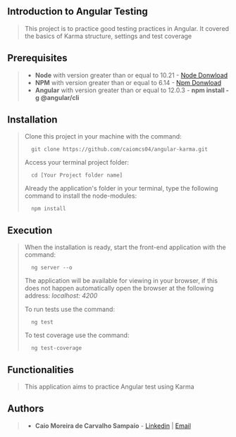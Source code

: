 
## Introduction to Angular Testing

>This project is to practice good testing practices in Angular. It covered the basics of Karma structure, settings and test coverage

## Prerequisites

> - **Node** with version greater than or equal to 10.21 - [Node Donwload](https://nodejs.org/pt-br/download/)
> - **NPM**  with version greater than or equal to 6.14 - [Npm Donwload](https://www.npmjs.com/package/download)
> - **Angular** with version greater than or equal to 12.0.3 - **npm install -g @angular/cli**

## Installation

> Clone this project in your machine with the command:
> ```
> 	git clone https://github.com/caiomcs04/angular-karma.git
> ```
>Access your terminal project folder:
> ```
> 	cd [Your Project folder name]
> ```
> Already the application's folder in your terminal, type the following command to install the node-modules:
> ```
> 	npm install
> ```

## Execution

>  When the installation is ready, start the front-end application with the command:
> ```
> 	ng server --o
> ```
>The application will be available for viewing in your browser, if this does not happen automatically open the browser at the following address: _localhost: 4200_
>
> To run tests use the command:
> ```
> 	ng test
> ```
> To test coverage use the command:
> ```
> 	ng test-coverage
> ```
## Functionalities

> This application aims to practice Angular test using Karma

## Authors

> - **Caio Moreira de Carvalho Sampaio** - [Linkedin](https://www.linkedin.com/in/caio-sampaio-b02a3669/) | [Email](caio6c@yahoo.com.br)
